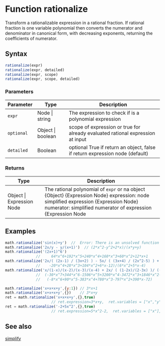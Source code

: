 <!-- Note: This file is automatically generated from source code comments. Changes made in this file will be overridden. -->

# Function rationalize

Transform a rationalizable expression in a rational fraction. 
If rational fraction is one variable polynomial then converts
the numerator and denominator in canonical form, with decreasing
exponents, returning the coefficients of numerator. 


## Syntax

```js
rationalize(expr)
rationalize(expr, detailed)
rationalize(expr, scope)
rationalize(expr, scope, detailed)
```

### Parameters

Parameter | Type | Description
--------- | ---- | -----------
`expr` | Node &#124; string | The expression to check if is a polynomial expression
`optional` | Object &#124; boolean | scope of expression or true for already evaluated rational expression at input
`detailed` | Boolean | optional True if return an object, false if return expression node (default)

### Returns

Type | Description
---- | -----------
Object &#124; Expression Node | The rational polynomial of `expr` or na object {Object} {Expression Node} expression: node simplified expression {Expression Node} numerator: simplified numerator of expression {Expression Node | boolean} denominator: simplified denominator or false (if there is no denominator) {Array}           variables:  variable names {Array}           coefficients: coefficients of numerator sorted by increased exponent {Expression Node}  node simplified expression


## Examples

```js
math.rationalize('sin(x)+y')  //  Error: There is an unsolved function call
math.rationalize('2x/y - y/(x+1)')  // (2*x^2-y^2+2*x)/(x*y+y)
math.rationalize('(2x+1)^6')  
              //     64*x^6+192*x^5+240*x^4+160*x^3+60*x^2+12*x+1
math.rationalize('2x/( (2x-1) / (3x+2) ) - 5x/ ( (3x+4) / (2x^2-5) ) + 3') 
              //    -20*x^4+28*x^3+104*x^2+6*x-12)/(6*x^2+5*x-4)
math.rationalize('x/(1-x)/(x-2)/(x-3)/(x-4) + 2x/ ( (1-2x)/(2-3x) )/ ((3-4x)/(4-5x) )') =
              //  (-30*x^7+344*x^6-1506*x^5+3200*x^4-3472*x^3+1846*x^2-381*x)/
              //   (-8*x^6+90*x^5-383*x^4+780*x^3-797*x^2+390*x-72)

math.rationalize('x+x+x+y',{y:1}) // 3*x+1
math.rationalize('x+x+x+y',{})    // 3*x+y
ret = math.rationalize('x+x+x+y',{},true) 
                     // ret.expression=3*x+y,  ret.variables = ["x","y"]
ret = math.rationalize('-2+5x^2',{},true) 
                     // ret.expression=5*x^2-2,  ret.variables = ["x"], ret.coefficients=[-2,0,5]
```


## See also

[simplify](simplify.md)

